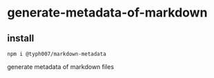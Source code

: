# generate-metadata-of-markdown

## install
```shell
npm i @typh007/markdown-metadata
```

generate metadata of markdown files
